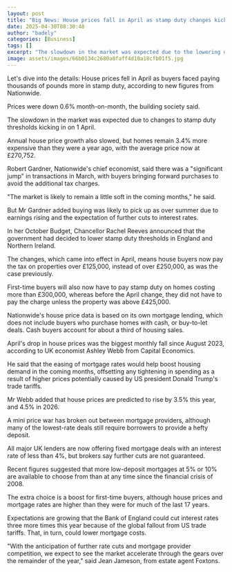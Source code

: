 ```yaml
---
layout: post
title: "Big News: House prices fall in April as stamp duty changes kick in"
date: 2025-04-30T08:30:48
author: "badely"
categories: [Business]
tags: []
excerpt: "The slowdown in the market was expected due to the lowering of thresholds at which buyers need to start paying stamp duty."
image: assets/images/66b0134c2680a8faff4d10a18cfb01f5.jpg
---
```


Let's dive into the details: House prices fell in April as buyers faced paying thousands of pounds more in stamp duty, according to new figures from Nationwide.

Prices were down 0.6% month-on-month, the building society said.

The slowdown in the market was expected due to changes to stamp duty thresholds kicking in on 1 April.

Annual house price growth also slowed, but homes remain 3.4% more expensive  than they were a year ago, with the average price now at £270,752.

Robert Gardner, Nationwide's chief economist, said there was a "significant jump" in transactions in March, with buyers bringing forward purchases to avoid the additional tax charges.

"The market is likely to remain a little soft in the coming months," he said.

But Mr Gardner added buying was likely to pick up as over summer due to earnings rising and the expectation of further cuts to interest rates.

In her October Budget, Chancellor Rachel Reeves announced that the government had decided to lower stamp duty thresholds in England and Northern Ireland.

The changes, which came into effect in April, means house buyers now pay the tax on properties over £125,000, instead of over £250,000, as was the case previously.

First-time buyers will also now have to pay stamp duty on homes costing more than £300,000, whereas before the April change, they did not have to pay the charge unless the property was above £425,000.

Nationwide's house price data is based on its own mortgage lending, which does not include buyers who purchase homes with cash, or buy-to-let deals. Cash buyers account for about a third of housing sales.

April's drop in house prices was the biggest monthly fall since August 2023, according to UK economist Ashley Webb from Capital Economics.

He said that the easing of mortgage rates would help boost housing demand in the coming months, offsetting any tightening in spending as a result of higher prices potentially caused by US president Donald Trump's trade tariffs.

Mr Webb added that house prices are predicted to rise by 3.5% this year, and 4.5% in 2026.

A mini price war has broken out between mortgage providers, although many of the lowest-rate deals still require borrowers to provide a hefty deposit.

All major UK lenders are now offering fixed mortgage deals with an interest rate of less than 4%, but brokers say further cuts are not guaranteed.

Recent figures suggested that more low-deposit mortgages at 5% or 10% are available to choose from than at any time since the financial crisis of 2008.

The extra choice is a boost for first-time buyers, although house prices and mortgage rates are higher than they were for much of the last 17 years.

Expectations are growing that the Bank of England could cut interest rates three more times this year because of the global fallout from US trade tariffs. That, in turn, could lower mortgage costs.

"With the anticipation of further rate cuts and mortgage provider competition, we expect to see the market accelerate through the gears over the remainder of the year," said Jean Jameson, from estate agent Foxtons.

